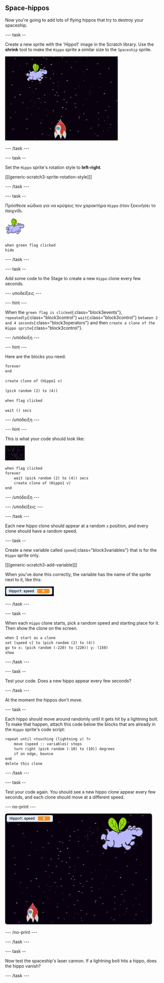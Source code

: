 ## Space-hippos

Now you're going to add lots of flying hippos that try to destroy your spaceship.

\--- task --

Create a new sprite with the 'Hippo1' image in the Scratch library. Use the **shrink** tool to make the `Hippo` sprite a similar size to the `Spaceship` sprite.

![screenshot](images/invaders-hippo.png)

\--- /task \---

\--- task --

Set the `Hippo` sprite's rotation style to **left-right**.

[[[generic-scratch3-sprite-rotation-style]]]

\--- /task \---

\--- task --

Πρόσθεσε κώδικα για να κρύψεις τον χαρακτήρα `Hippo` όταν ξεκινήσει το παιχνίδι.

![hippo sprite](images/hippo-sprite.png)

```blocks3
when green flag clicked
hide
```

\--- /task \---

\--- task --

Add some code to the Stage to create a new `Hippo` clone every few seconds.

\--- υποδείξεις \---

\--- hint \---

When the `green flag is clicked`{:class="block3events"}, `repeatedly`{:class="block3control"} `wait`{:class="block3control"} `between 2 and 4 seconds`{:class="block3operators"} and then `create a clone of the Hippo sprite`{:class="block3control"}.

\--- /υπόδειξη \---

\--- hint \---

Here are the blocks you need:

```blocks3
forever
end

create clone of (Hippo1 v)

(pick random (2) to (4))

when flag clicked

wait () secs
```

\--- /υπόδειξη \---

\--- hint \---

This is what your code should look like:

![stage sprite](images/stage-sprite.png)

```blocks3
when flag clicked
forever
    wait (pick random (2) to (4)) secs
    create clone of (Hippo1 v)
end
```

\--- /υπόδειξη \---

\--- /υποδείξεις \---

\--- /task \---

Each new hippo clone should appear at a random `x` position, and every clone should have a random speed.

\--- task --

Create a new variable called `speed`{:class="block3variables"} that is for the `Hippo` sprite only.

[[[generic-scratch3-add-variable]]]

When you've done this correctly, the variable has the name of the sprite next to it, like this:

![screenshot](images/invaders-var-test.png)

\--- /task \---

\--- task --

When each `Hippo` clone starts, pick a random speed and starting place for it. Then show the clone on the screen.

```blocks3
when I start as a clone
set [speed v] to (pick random (2) to (4))
go to x: (pick random (-220) to (220)) y: (150)
show
```

\--- /task \---

\--- task --

Test your code. Does a new hippo appear every few seconds?

\--- /task \---

At the moment the hippos don't move.

\--- task --

Each hippo should move around randomly until it gets hit by a lightning bolt. To make that happen, attach this code below the blocks that are already in the `Hippo` sprite's code script:

```blocks3
repeat until <touching (lightning v) ?>
    move (speed :: variables) steps
    turn right (pick random (-10) to (10)) degrees
    if on edge, bounce
end
delete this clone
```

\--- /task \---

\--- task --

Test your code again. You should see a new hippo clone appear every few seconds, and each clone should move at a different speed.

\--- no-print \---

![screenshot](images/hippo-clones.gif)

\--- /no-print \---

\--- /task \---

\--- task --

Now test the spaceship's laser cannon. If a lightning bolt hits a hippo, does the hippo vanish?

\--- /task \---